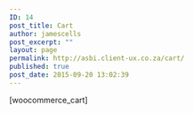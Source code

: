 ```yaml
---
ID: 14
post_title: Cart
author: jamescells
post_excerpt: ""
layout: page
permalink: http://asbi.client-ux.co.za/cart/
published: true
post_date: 2015-09-20 13:02:39
---
```

[woocommerce_cart]